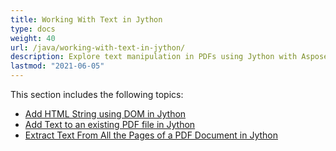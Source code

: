 ```yaml
---
title: Working With Text in Jython
type: docs
weight: 40
url: /java/working-with-text-in-jython/
description: Explore text manipulation in PDFs using Jython with Aspose.PDF, making it easier to work with text content in documents.
lastmod: "2021-06-05"
---
```


This section includes the following topics:

- [Add HTML String using DOM in Jython](/pdf/java/add-html-string-using-dom-in-jython/)
- [Add Text to an existing PDF file in Jython](/pdf/java/add-text-to-an-existing-pdf-file-in-jython/)
- [Extract Text From All the Pages of a PDF Document in Jython](/pdf/java/extract-text-from-all-the-pages-of-a-pdf-document-in-jython/)
